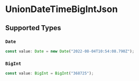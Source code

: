 # UnionDateTimeBigIntJson


## Supported Types

### `Date`

```typescript
const value: Date = new Date("2022-08-04T10:54:08.790Z");
```

### `BigInt`

```typescript
const value: BigInt = BigInt("368725");
```

